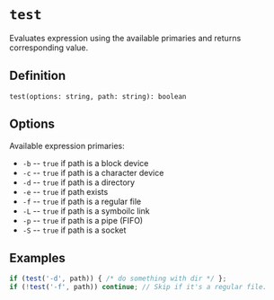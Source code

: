 # `test`

Evaluates expression using the available primaries and returns corresponding value.

## Definition

    test(options: string, path: string): boolean

## Options

Available expression primaries:

 - `-b` -- `true` if path is a block device
 - `-c` -- `true` if path is a character device
 - `-d` -- `true` if path is a directory
 - `-e` -- `true` if path exists
 - `-f` -- `true` if path is a regular file
 - `-L` -- `true` if path is a symboilc link
 - `-p` -- `true` if path is a pipe (FIFO)
 - `-S` -- `true` if path is a socket

## Examples

```javascript
if (test('-d', path)) { /* do something with dir */ };
if (!test('-f', path)) continue; // Skip if it's a regular file.
```